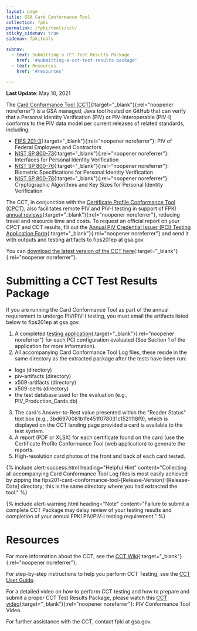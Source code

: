 ```yaml
---
layout: page
title: GSA Card Conformance Tool
collection: fpki
permalink: /fpki/tools/cct/
sticky_sidenav: true
sidenav: fpkitools

subnav:
  - text: Submitting a CCT Test Results Package
    href: '#submitting-a-cct-test-results-package'  
  - text: Resources
    href: '#resources'
  
---
```

**Last Update**: May 10, 2021

The [Card Conformance Tool (CCT)](https://github.com/GSA/piv-conformance/releases){:target="_blank"}{:rel="noopener noreferrer"} is a GSA managed, Java tool hosted on GitHub that can verify that a Personal Identity Verification (PIV) or PIV-Interoperable (PIV-I) conforms to the PIV data model per current releases of related standards, including:

- [FIPS 201-3](https://csrc.nist.gov/publications/detail/fips/201/3/final){:target="_blank"}{:rel="noopener noreferrer"}: PIV of Federal Employees and Contractors
- [NIST SP 800-73](https://csrc.nist.gov/publications/detail/sp/800-73/4/final){:target="_blank"}{:rel="noopener noreferrer"}: Interfaces for Personal Identity Verification
- [NIST SP 800-76](https://csrc.nist.gov/publications/detail/sp/800-76/2/final){:target="_blank"}{:rel="noopener noreferrer"}: Biometric Specifications for Personal Identity Verification
- [NIST SP 800-78](https://csrc.nist.gov/publications/detail/sp/800-78/4/final){:target="_blank"}{:rel="noopener noreferrer"}: Cryptographic Algorithms and Key Sizes for Personal Identity Verification

The CCT, in conjunction with the [Certificate Profile Conformance Tool (CPCT)]({{site.baseurl}}/fpki/tools/cpct), also facilitates remote PIV and PIV-I testing in support of FPKI [annual reviews](https://www.idmanagement.gov/governance/fpkiaudit/){:target="_blank"}{:rel="noopener noreferrer"}, reducing travel and resource time and costs. To request an official report on your CPCT and CCT results, fill out the [Annual PIV Credential Issuer (PCI) Testing Application Form](https://www.idmanagement.gov/docs/fips201ep-pcitestform.pdf){:target="_blank"}{:rel="noopener noreferrer"} and send it with outputs and testing artifacts to fips201ep at gsa.gov.

You can [download the latest version of the CCT here](https://github.com/GSA/piv-conformance/releases){:target="_blank"}{:rel="noopener noreferrer"}.

# Submitting a CCT Test Results Package
If you are running the Card Conformance Tool as part of the annual requirement to undergo PIV/PIV-I testing, you must email the artifacts listed below to fips201ep at gsa.gov.

1.	A completed [testing application](https://www.idmanagement.gov/docs/fips201ep-pcitestform.pdf){:target="_blank"}{:rel="noopener noreferrer"} for each PCI configuration evaluated (See Section 1 of the application for more information).
2.	All accompanying Card Conformance Tool Log files, these reside in the same directory as the extracted package after the tests have been run:
  - logs (directory)   
  - piv-artifacts (directory)   
  - x509-artifacts (directory)   
  - x509-certs (directory)   
  - the test database used for the evaluation (e.g., PIV_Production_Cards.db)   
3.	The card's Answer-to-Rest value presented within the "Reader Status" text box (e.g., 3bd6970081b1fe451f078031c1521118f9), which is displayed on the CCT landing page provided a card is available to the test system.
4.	A report (PDF or XLSX) for each certificate found on the card (use the Certificate Profile Conformance Tool (web application) to generate the reports.
5.	High-resolution card photos of the front and back of each card tested.

{% include alert-success.html heading="Helpful Hint" content="Collecting all accompanying Card Conformance Tool Log files is most easily achieved by zipping the fips201-card-conformance-tool-[Release-Version]-[Release-Date] directory; this is the same directory where you had extracted the tool." %}

{% include alert-warning.html heading="Note" content="Failure to submit a complete CCT Package may delay review of your testing results and completion of your annual FPKI PIV/PIV-I testing requirement." %}

# Resources

For more information about the CCT, see the [CCT Wiki](https://github.com/GSA/piv-conformance/wiki){:target="_blank"}{:rel="noopener noreferrer"}. 

For step-by-step instructions to help you perform CCT Testing, see the [CCT User Guide](https://github.com/GSA/piv-conformance/wiki/User-Guide).

For a detailed video on how to perform CCT testing and how to prepare and submit a proper CCT Test Results Package, please watch this [CCT video](https://github.com/GSA/piv-conformance/raw/master/docs/Card_Test_Submission.mp4){:target="_blank"}{:rel="noopener noreferrer"}: PIV Conformance Tool Video.

For further assistance with the CCT, contact fpki at gsa.gov.

